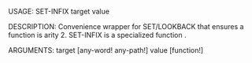 USAGE:
     SET-INFIX target value 

DESCRIPTION:
     Convenience wrapper for SET/LOOKBACK that ensures a function is arity 2.
     SET-INFIX is a specialized function .

ARGUMENTS:
    target [any-word! any-path!]
    value [function!]

